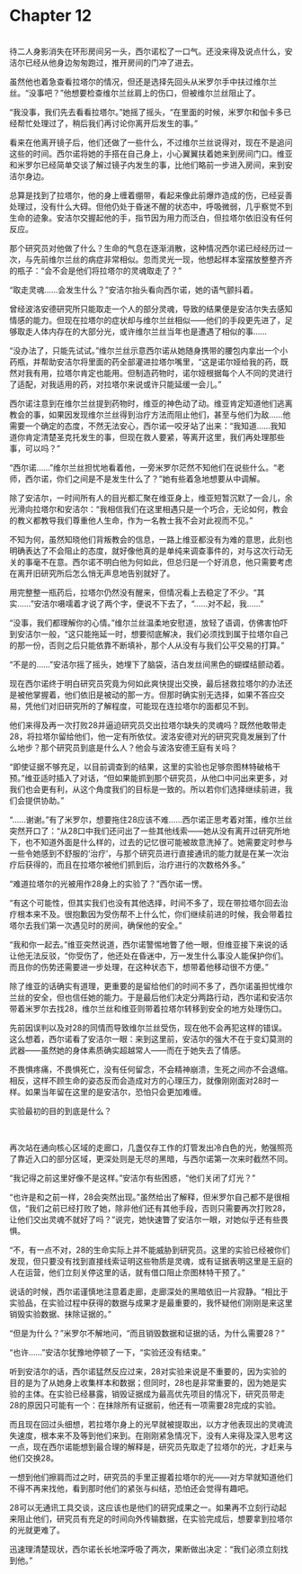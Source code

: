 # Chapter 12

<br>
待二人身影消失在环形房间另一头，西尔诺松了一口气。还没来得及说点什么，安洁尔已经从他身边匆匆跑过，推开房间的门冲了进去。

虽然他也着急查看拉塔尔的情况，但还是选择先回头从米罗尔手中扶过维尔兰丝。“没事吧？”他想要检查维尔兰丝肩上的伤口，但被维尔兰丝阻止了。

“我没事，我们先去看看拉塔尔。”她摇了摇头，“在里面的时候，米罗尔和伽卡多已经帮忙处理过了，稍后我们再讨论你离开后发生的事。”

看来在他离开镜子后，他们还做了一些什么，不过维尔兰丝说得对，现在不是追问这些的时间。西尔诺将她的手搭在自己身上，小心翼翼扶着她来到房间门口。维亚和米罗尔已经简单交谈了解过镜子内发生的事，比他们略前一步进入房间，来到安洁尔身边。

总算是找到了拉塔尔，他的身上缠着绷带，看起来像此前爆炸造成的伤，已经妥善处理过，没有什么大碍。但他仍处于昏迷不醒的状态中，呼吸微弱，几乎察觉不到生命的迹象。安洁尔交握起他的手，指节因为用力而泛白，但拉塔尔依旧没有任何反应。

那个研究员对他做了什么？生命的气息在逐渐消散，这种情况西尔诺已经经历过一次，与先前维尔兰丝的病症非常相似。忽而灵光一现，他想起样本室摆放整整齐齐的瓶子：“会不会是他们将拉塔尔的灵魂取走了？”

“取走灵魂……会发生什么？”安洁尔抬头看向西尔诺，她的语气颤抖着。

曾经波洛安德研究所只能取走一个人的部分灵魂，导致的结果便是安洁尔失去感知情感的能力。但现在拉塔尔的症状却与维尔兰丝相似——他们的手段更先进了，足够取走人体内存在的大部分光，或许维尔兰丝当年也是遭遇了相似的事……

“没办法了，只能先试试。”维尔兰丝示意西尔诺从她随身携带的腰包内拿出一个小药瓶，并帮助安洁尔将里面的药全部灌进拉塔尔嘴里，“这是诺尔娅给我的药，既然对我有用，拉塔尔肯定也能用。但制造药物时，诺尔娅根据每个人不同的灵进行了适配，对我适用的药，对拉塔尔来说或许只能延缓一会儿。”

西尔诺注意到在维尔兰丝提到药物时，维亚的神色动了动。维亚肯定知道他们逃离教会的事，如果因发现维尔兰丝得到治疗方法而阻止他们，甚至与他们为敌……他需要一个确定的态度，不然无法安心，西尔诺一咬牙站了出来：“我知道……我知道你肯定清楚圣克托发生的事，但现在救人要紧，等离开这里，我们再处理那些事，可以吗？”

“西尔诺……”维尔兰丝担忧地看着他，一旁米罗尔茫然不知他们在说些什么。“老师，西尔诺，你们之间是不是发生什么了？”她有些着急地想要从中调解。

除了安洁尔，一时间所有人的目光都汇聚在维亚身上，维亚短暂沉默了一会儿，余光滑向拉塔尔和安洁尔：“我相信我们在这里相遇只是一个巧合，无论如何，教会的教义都教导我们尊重他人生命，作为一名教士我不会对此视而不见。”

不知为何，虽然知晓他们背叛教会的信息，一路上维亚都没有为难的意思，此刻也明确表达了不会阻止的态度，就好像他真的是单纯来调查事件的，对与这次行动无关的事毫不在意。西尔诺不明白他为何如此，但总归是一个好消息，他只需要考虑在离开旧研究所后怎么悄无声息地告别就好了。

用完整整一瓶药后，拉塔尔仍然没有醒来，但情况看上去稳定了不少。“其实……”安洁尔嗫嚅着才说了两个字，便说不下去了，“……对不起，我……”

“没事，我们都理解你的心情。”维尔兰丝温柔地安慰道，放轻了语调，仿佛害怕吓到安洁尔一般，“这只能拖延一时，想要彻底解决，我们必须找到属于拉塔尔自己的那一份，否则之后只能依靠不断填补，那个人从没有与我们公平交易的打算。”

“不是的……”安洁尔摇了摇头，她埋下了脑袋，洁白发丝间黑色的蝴蝶结颤动着。

现在西尔诺终于明白研究员究竟为何如此爽快提出交换，最后拯救拉塔尔的办法还是被他掌握着，他们依旧是被动的那一方。但那时确实别无选择，如果不答应交易，凭他们对旧研究所的了解程度，可能现在连拉塔尔的面都见不到。

他们来得及再一次打败28并逼迫研究员交出拉塔尔缺失的灵魂吗？既然他敢带走28，将拉塔尔留给他们，他一定有所依仗。波洛安德对光的研究究竟发展到了什么地步？那个研究员到底是什么人？他会与波洛安德王庭有关吗？

“即使证据不够充足，以目前调查到的结果，这里的实验也足够奈图林特破格干预。”维亚适时插入了对话，“但如果能抓到那个研究员，从他口中问出来更多，对我们也会更有利，从这个角度我们的目标是一致的。所以若你们选择继续前进，我们会提供协助。”

“……谢谢。”有了米罗尔，想要拖住28应该不难……西尔诺正思考着对策，维尔兰丝突然开口了：“从28口中我们还问出了一些其他线索——她从没有离开过研究所地下，也不知道外面是什么样的，过去的记忆很可能被故意洗掉了。她需要定时参与一些令她感到不舒服的‘治疗’，与那个研究员进行直接通讯的能力就是在某一次治疗后获得的，而且在拉塔尔被他们抓到后，治疗进行的次数格外多。”

“难道拉塔尔的光被用作28身上的实验了？”西尔诺一愣。

“有这个可能性，但其实我们也没有其他选择，时间不多了，现在带拉塔尔回去治疗根本来不及。很抱歉因为受伤帮不上什么忙，你们继续前进的时候，我会带着拉塔尔去我们第一次遇见时的房间，确保他的安全。”

“我和你一起去。”维亚突然说道，西尔诺警惕地瞥了他一眼，但维亚接下来说的话让他无法反驳，“你受伤了，他还处在昏迷中，万一发生什么事没人能保护你们。而且你的伤势还需要进一步处理，在这种状态下，想带着他移动很不方便。”

除了维亚的话确实有道理，更重要的是留给他们的时间不多了，西尔诺虽担忧维尔兰丝的安全，但也信任她的能力。于是最后他们决定分两路行动，西尔诺和安洁尔带着米罗尔去找28，维尔兰丝和维亚则带着拉塔尔转移到安全的地方处理伤口。

先前因误判以及对28的同情而导致维尔兰丝受伤，现在他不会再犯这样的错误。这么想着，西尔诺看了安洁尔一眼：来到这里前，安洁尔的强大不在于变幻莫测的武器——虽然她的身体素质确实超越常人——而在于她失去了情感。

不畏惧疼痛，不畏惧死亡，没有任何留念，不会精神崩溃，生死之间亦不会退缩。相反，这样不顾生命的姿态反而会造成对方的心理压力，就像刚刚面对28时一样。如果当年留在这里的是安洁尔，恐怕只会更加难缠。

实验最初的目的到底是什么？

<br>

再次站在通向核心区域的走廊口，几盏仅存工作的灯管发出冷白色的光，勉强照亮了靠近入口的部分区域，更深处则是无尽的黑暗，与西尔诺第一次来时截然不同。

“我记得之前这里好像不是这样。”安洁尔有些困惑，“他们关闭了灯光？”

“也许是和之前一样，28会突然出现。”虽然给出了解释，但米罗尔自己都不是很相信，“我们之前已经打败了她，除非他们还有其他手段，否则只需要再次打败28，让他们交出灵魂不就好了吗？”说完，她快速瞥了安洁尔一眼，对她似乎还有些畏惧。

“不，有一点不对，28的生命实际上并不能威胁到研究员。这里的实验已经被你们发现，但只要没有找到直接线索证明这些物质是灵魂，或有证据表明这里是王庭的人在运营，他们立刻关停这里的话，就有借口阻止奈图林特干预了。”

说话的时候，西尔诺谨慎地注意着走廊，走廊深处的黑暗依旧一片寂静。“相比于实验品，在实验过程中获得的数据与成果才是最重要的，我怀疑他们刚刚是来这里销毁实验数据、抹除证据的。”

“但是为什么？”米罗尔不解地问，“而且销毁数据和证据的话，为什么需要28？”

“也许……”安洁尔犹豫地停顿了一下，“实验还没有结束。”

听到安洁尔的话，西尔诺猛然反应过来，28对实验来说是不重要的，因为实验的目的是为了从她身上收集样本和数据；但同时，28也是非常重要的，因为她是实验的主体。在实验已经暴露，销毁证据成为最高优先项目的情况下，研究员带走28的原因只可能有一个：在抹除所有证据前，他还有一项需要28完成的实验。

而且现在回过头细想，若拉塔尔身上的光早就被提取出，以方才他表现出的灵魂流失速度，根本来不及等到他们来到。在刚刚紧急情况下，没有人来得及深入思考这一点，现在西尔诺能想到最合理的解释是，研究员先取走了拉塔尔的光，才赶来与他们交换28。

一想到他们擦肩而过之时，研究员的手里正握着拉塔尔的光——对方早就知道他们不得不再来找他，看到那时他们的紧张与纠结，恐怕还会觉得有趣吧。

28可以无通讯工具交谈，这应该也是他们的研究成果之一。如果再不立刻行动起来阻止他们，研究员有充足的时间向外传输数据，在实验完成后，想要拿到拉塔尔的光就更难了。

迅速理清楚现状，西尔诺长长地深呼吸了两次，果断做出决定：“我们必须立刻找到他。”
